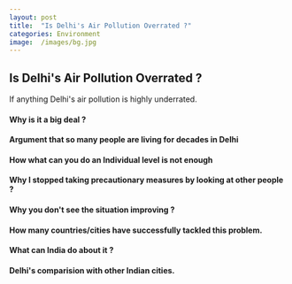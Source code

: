 ```yaml
---
layout: post
title:  "Is Delhi's Air Pollution Overrated ?"
categories: Environment
image:  /images/bg.jpg
---
```


<h2> Is Delhi's Air Pollution Overrated ? </h2>

If anything Delhi's air pollution is highly underrated.

#### Why is it a big deal ?

#### Argument that so many people are living for decades in Delhi

#### How what can you do an Individual level is not enough

#### Why I stopped taking precautionary measures by looking at other people ?

#### Why you don't see the situation improving ?

#### How many countries/cities have successfully tackled this problem.

#### What can India do about it ?

#### Delhi's comparision with other Indian cities.

